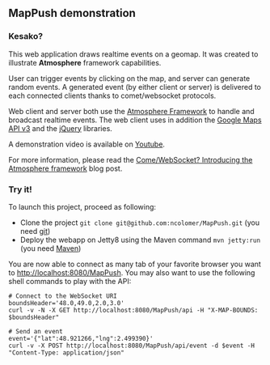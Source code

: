 ## MapPush demonstration
### Kesako?
This web application draws realtime events on a geomap. It was created to illustrate **Atmosphere** framework capabilities.

User can trigger events by clicking on the map, and server can generate random events. 
A generated event (by either client or server) is delivered to each connected clients thanks to comet/websocket protocols.

Web client and server both use the [Atmosphere Framework](https://github.com/Atmosphere/atmosphere) to handle and broadcast realtime events.
The web client uses in addition the [Google Maps API v3](http://code.google.com/intl/fr-FR/apis/maps/documentation/javascript/) and the [jQuery](http://jquery.com/) libraries.

A demonstration video is available on [Youtube](http://www.youtube.com/watch?v=1Abv88t5igc).

For more information, please read the [Come/WebSocket? Introducing the Atmosphere framework](http://www.ncolomer.net/2012/03/comewebsocket-introducing-the-atmosphere-framework/) blog post.

### Try it!
To launch this project, proceed as following:

* Clone the project `git clone git@github.com:ncolomer/MapPush.git` (you need [git](http://git-scm.com/))
* Deploy the webapp on Jetty8 using the Maven command `mvn jetty:run` (you need [Maven](http://maven.apache.org/))

You are now able to connect as many tab of your favorite browser you want to [http://localhost:8080/MapPush](http://localhost:8080/MapPush).
You may also want to use the following shell commands to play with the API:

```
# Connect to the WebSocket URI
boundsHeader='48.0,49.0,2.0,3.0'
curl -v -N -X GET http://localhost:8080/MapPush/api -H "X-MAP-BOUNDS: $boundsHeader"

# Send an event
event='{"lat":48.921266,"lng":2.499390}'
curl -v -X POST http://localhost:8080/MapPush/api/event -d $event -H "Content-Type: application/json"
```
